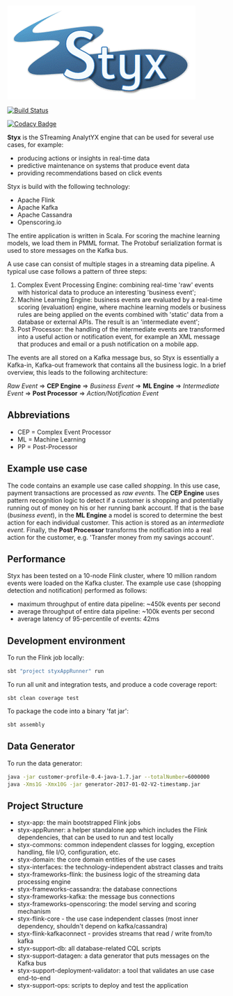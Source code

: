 ![Styx logo](styx.gif "Styx logo")

[![Build Status](https://travis-ci.org/streaming-analytics/Styx.svg?branch=master)](https://travis-ci.org/streaming-analytics/Styx)

[![Codacy Badge](https://api.codacy.com/project/badge/Grade/7253c7bcef0e41c49140bafc3720d2fa)](https://www.codacy.com/app/bas/Styx?utm_source=github.com&amp;utm_medium=referral&amp;utm_content=streaming-analytics/Styx&amp;utm_campaign=Badge_Grade)

**Styx** is the STreaming AnalytYX engine that can be used for several use cases, for example:
* producing actions or insights in real-time data
* predictive maintenance on systems that produce event data
* providing recommendations based on click events

Styx is build with the following technology:
* Apache Flink
* Apache Kafka
* Apache Cassandra
* Openscoring.io

The entire application is written in Scala.
For scoring the machine learning models, we load them in PMML format.
The Protobuf serialization format is used to store messages on the Kafka bus.  

A use case can consist of multiple stages in a streaming data pipeline. A typical use case follows a pattern of three steps:
1. Complex Event Processing Engine: combining real-time 'raw' events with historical data to produce an interesting 'business event';
2. Machine Learning Engine: business events are evaluated by a real-time scoring (evaluation) engine, where machine learning models or business rules are being applied on the events combined with 'static' data from a database or external APIs. The result is an 'intermediate event';
3. Post Processor: the handling of the intermediate events are transformed into a useful action or notification event, for example an XML message that produces and email or a push notification on a mobile app.

The events are all stored on a Kafka message bus, so Styx is essentially a Kafka-in, Kafka-out framework 
that contains all the business logic.
In a brief overview, this leads to the following architecture:

_Raw Event_ => **CEP Engine** => _Business Event_ => **ML Engine** => _Intermediate Event_ => **Post Processor** => _Action/Notification Event_

Abbreviations
-------------
* CEP = Complex Event Processor
* ML = Machine Learning
* PP = Post-Processor

Example use case
----------------
The code contains an example use case called *shopping*.
In this use case, payment transactions are processed as _raw events_.
The **CEP Engine** uses pattern recognition logic to detect if a customer is shopping and potentially running out of money on his or her running bank account.
If that is the base (_business event_), in the **ML Engine** a model is scored to determine the best action for each individual customer. This action is stored as an _intermediate event_.
Finally, the **Post Processor** transforms the notification into a real action for the customer, e.g. 'Transfer money from my savings account'.

Performance
-----------
Styx has been tested on a 10-node Flink cluster, where 10 million random events were loaded on the Kafka cluster.
The example use case (shopping detection and notification) performed as follows:
* maximum throughput of entire data pipeline: ~450k events per second
* average throughput of entire data pipeline: ~100k events per second
* average latency of 95-percentile of events: 42ms

Development environment
-------------
To run the Flink job locally:
```bash
sbt "project styxAppRunner" run
```

To run all unit and integration tests, and produce a code coverage report:
```base
sbt clean coverage test
```

To package the code into a binary 'fat jar':
```bash
sbt assembly
```

Data Generator
-------------
To run the data generator:
```bash
java -jar customer-profile-0.4-java-1.7.jar --totalNumber=6000000
java -Xms1G -Xmx10G -jar generator-2017-01-02-V2-timestamp.jar
```

Project Structure
-------------
* styx-app: the main bootstrapped Flink jobs
* styx-appRunner: a helper standalone app which includes the Flink dependencies, that can be used to run and test locally
* styx-commons: common independent classes for logging, exception handling, file I/O, configuration, etc.
* styx-domain: the core domain entities of the use cases
* styx-interfaces: the technology-independent abstract classes and traits 
* styx-frameworks-flink: the business logic of the streaming data processing engine
* styx-frameworks-cassandra: the database connections
* styx-frameworks-kafka: the message bus connections
* styx-frameworks-openscoring: the model serving and scoring mechanism
* styx-flink-core - the use case independent classes (most inner dependency, shouldn't depend on kafka/cassandra)
* styx-flink-kafkaconnect - provides streams that read / write  from/to kafka
* styx-support-db: all database-related CQL scripts
* styx-support-datagen: a data generator that puts messages on the Kafka bus
* styx-support-deployment-validator: a tool that validates an use case end-to-end
* styx-support-ops: scripts to deploy and test the application
